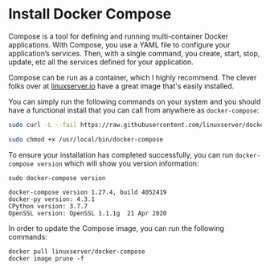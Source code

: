 # Install Docker Compose

Compose is a tool for defining and running multi-container Docker applications. With Compose, you use a YAML file to configure your application’s services. Then, with a single command, you create, start, stop, update, etc all the services defined for your application.

Compose can be run as a container, which I highly recommend. The clever folks over at [linuxserver.io](https://www.linuxserver.io) have a great image that's easily installed.

You can simply run the following commands on your system and you should have a functional install that you can call from anywhere as `docker-compose`:

```bash
sudo curl -L --fail https://raw.githubusercontent.com/linuxserver/docker-docker-compose/master/run.sh -o /usr/local/bin/docker-compose
```

```bash
sudo chmod +x /usr/local/bin/docker-compose
```

To ensure your installation has completed successfully, you can run `docker-compose version` which will show you version information:

```text
sudo docker-compose version
```

```text
docker-compose version 1.27.4, build 4052419
docker-py version: 4.3.1
CPython version: 3.7.7
OpenSSL version: OpenSSL 1.1.1g  21 Apr 2020
```

In order to update the Compose image, you can run the following commands:

```text
docker pull linuxserver/docker-compose
docker image prune -f
```

